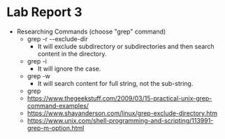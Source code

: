 # Lab Report 3
* Researching Commands (choose "grep" command)
  * grep -r --exclude-dir
    * It will exclude subdirectory or subdirectories and then search content in the directory.
  * grep -i
    * It will ignore the case. 
  * grep -w
    * It will search content for full string, not the sub-string.
  * grep
  * https://www.thegeekstuff.com/2009/03/15-practical-unix-grep-command-examples/
  * https://www.shayanderson.com/linux/grep-exclude-directory.htm
  * https://www.unix.com/shell-programming-and-scripting/113991-grep-m-option.html

